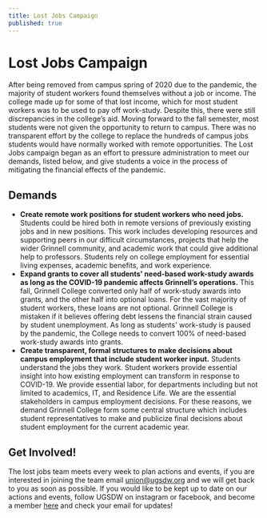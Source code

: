 ```yaml
---
title: Lost Jobs Campaign
published: true
---
```

# Lost Jobs Campaign
After being removed from campus spring of 2020 due to the pandemic, the majority of student workers found themselves without a job or income. The college made up for some of that lost income, which for most student workers was to be used to pay off work-study. Despite this, there were still discrepancies in the college’s aid. Moving forward to the fall semester, most students were not given the opportunity to return to campus. There was no transparent effort by the college to replace the hundreds of campus jobs students would have normally worked with remote opportunities. The Lost Jobs campaign began as an effort to pressure administration to meet our demands, listed below, and give students a voice in the process of mitigating the financial effects of the pandemic. 

## Demands

- **Create remote work positions for student workers who need jobs.**
	Students could be hired both in remote versions of previously existing jobs and in new positions. This work includes developing resources and supporting peers in our difficult circumstances, projects that help the wider Grinnell community, and academic work that could give additional help to professors.  Students rely on college employment for essential living expenses, academic benefits, and work experience. 
- **Expand grants to cover all students' need-based work-study awards as long as the COVID-19 pandemic affects Grinnell’s operations.**
 This fall, Grinnell College converted only half of work-study awards into grants, and the other half into optional loans.  For the vast majority of student workers, these loans are not optional.  Grinnell College is mistaken if it believes offering debt lessens the financial strain caused by student unemployment. As long as students' work-study is paused by the pandemic, the College needs to convert 100% of need-based work-study awards into grants.
- **Create transparent, formal structures to make decisions about campus employment that include student worker input.**
Students understand the jobs they work. Student workers provide essential insight into how existing employment can transform in response to COVID-19. We provide essential labor, for departments including but not limited to academics, IT, and Residence Life. We are the essential stakeholders in campus employment decisions. For these reasons, we demand Grinnell College form some central structure which includes student representatives to make and publicize final decisions about student employment for the current academic year.

## Get Involved!
The lost jobs team meets every week to plan actions and events, if you are interested in joining the team email [union@ugsdw.org](mailto:union@ugsdw.org) and we will get back to you as soon as possible.
If you would like to be kept up to date on our actions and events, follow UGSDW on instagram or facebook, and become a member [here](www.ugsdw.org/join) and check your email for updates!
